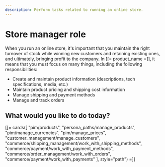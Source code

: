 ```yaml
---
description: Perform tasks related to running an online store.
---
```


# Store manager role

When you run an online store, it's important that you maintain the 
right turnover of stock while winning new customers and retaining existing ones, 
and ultimately, bringing profit to the company. 
In [[= product_name =]], it means that you must focus on many things, 
including the following responsibilities:

- Create and maintain product information (descriptions, tech specifications, media, etc.)
- Maintain product pricing and shipping cost information
- Manage shipping and payment methods
- Manage and track orders

## What would you like to do today?

[[= cards([
    "pim/products",
    "persona_paths/manage_products",
    "pim/manage_currencies",
    "pim/manage_prices",
    "customer_management/manage_customers",
    "commerce/shipping_management/work_with_shipping_methods",
    "commerce/payment/work_with_payment_methods",
    "commerce/order_management/work_with_orders",
    "commerce/payment/work_with_payments"
], style="path") =]]
